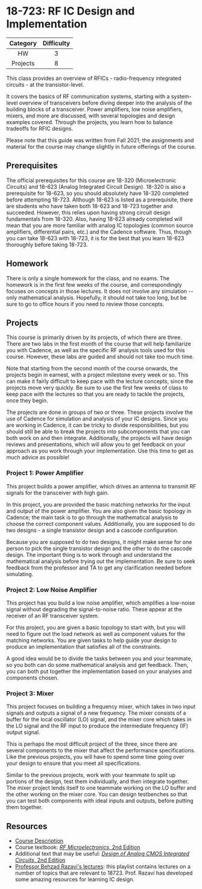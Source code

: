 # 18-723: RF IC Design and Implementation

| Category | Difficulty |
|:-:       | :-:        |
| HW       | 3          |
| Projects | 8          |

This class provides an overview of RFICs - radio-frequency integrated circuits - at the transistor-level.

It covers the basics of RF communication systems, starting with a system-level overview of transceivers before diving deeper into the analysis of the building blocks of a transceiver. Power amplifiers, low noise amplifiers, mixers, and more are discussed, with several topologies and design examples covered. Through the projects, you learn how to balance tradeoffs for RFIC designs.

Please note that this guide was written from Fall 2021; the assignments and material for the course may change slightly in future offerings of the course.

## Prerequisites

The official prerequisites for this course are 18-320 (Microelectronic Circuits) and 18-623 (Analog Integrated Circuit Design). 18-320 is also a prerequisite for 18-623, so you should absolutely have 18-320 completed before attempting 18-723. Although 18-623 is listed as a prerequisite, there are students who have taken both 18-623 and 18-723 together and succeeded. However, this relies upon having strong circuit design fundamentals from 18-320. Also, having 18-623 already completed will mean that you are more familiar with analog IC topologies (common source amplifiers, differential pairs, etc.) and the Cadence software. Thus, though you can take 18-623 with 18-723, it is for the best that you learn 18-623 thoroughly before taking 18-723.

## Homework

There is only a single homework for the class, and no exams. The homework is in the first few weeks of the course, and correspondingly focuses on concepts in those lectures. It does not involve any simulation -- only mathematical analysis. Hopefully, it should not take too long, but be sure to go to office hours if you need to review those concepts.

## Projects

This course is primarily driven by its projects, of which there are three. There are two labs in the first month of the course that will help familiarize you with Cadence, as well as the specific RF analysis tools used for this course. However, these labs are guided and should not take too much time.

Note that starting from the second month of the course onwards, the projects begin in earnest, with a project milestone every week or so. This can make it fairly difficult to keep pace with the lecture concepts, since the projects move very quickly. Be sure to use the first few weeks of class to keep pace with the lectures so that you are ready to tackle the projects, once they begin.

The projects are done in groups of two or three. These projects involve the use of Cadence for simulation and analysis of your IC designs. Since you are working in Cadence, it can be tricky to divide responsibilities, but you should still be able to break the projects into subcomponents that you can both work on and then integrate.
Additionally, the projects will have design reviews and presentations, which will allow you to get feedback on your approach as you work through your implementation. Use this time to get as much advice as possible!

### Project 1: Power Amplifier

This project builds a power amplifier, which drives an antenna to transmit RF signals for the transceiver with high gain.

In this project, you are provided the basic matching networks for the input and output of the power amplifier. You are also given the basic topology in Cadence; the main task is to go through the mathematical analysis to choose the correct component values. Additionally, you are supposed to do two designs - a single transistor design and a cascode configuration.

Because you are supposed to do two designs, it might make sense for one person to pick the single transistor design and the other to do the cascode design. The important thing is to work through and understand the mathematical analysis before trying out the implementation. Be sure to seek feedback from the professor and TA to get any clarification needed before simulating.

### Project 2: Low Noise Amplifier

This project has you build a low noise amplifier, which amplifies a low-noise signal without degrading the signal-to-noise ratio. These appear at the receiver of an RF transceiver system.

For this project, you are given a basic topology to start with, but you will need to figure out the load network as well as component values for the matching networks. You are given tasks to help guide your design to produce an implementation that satisfies all of the constraints.

A good idea would be to divide the tasks between you and your teammate, so you both can do some mathematical analysis and get feedback. Then, you can both put together the implementation based on your analyses and components chosen.

### Project 3: Mixer

This project focuses on building a frequency mixer, which takes in two input signals and outputs a signal of a new frequency. The mixer consists of a buffer for the local oscillator (LO) signal, and the mixer core which takes in the LO signal and the RF input to produce the intermediate frequency (IF) output signal.

This is perhaps the most difficult project of the three, since there are several components to the mixer that affect the performance specifications. Like the previous projects, you will have to spend some time going over your design to ensure that you meet all specifications.

Similar to the previous projects, work with your teammate to split up portions of the design, test them individually, and then integrate together. The mixer project lends itself to one teammate working on the LO buffer and the other working on the mixer core. You can design testbenches so that you can test both components with ideal inputs and outputs, before putting them together.

## Resources

- [Course Description](https://courses.ece.cmu.edu/18723)
- Course textbook: [_RF Microelectronics_, 2nd Edition](https://amzn.to/3O5FGKn)
- Additional text that may be useful: [_Design of Analog CMOS Integrated Circuits_, 2nd Edition](https://amzn.to/3HCtvCC)
- [Professor Behzad Razavi's lectures](https://www.youtube.com/playlist?list=PLyYrySVqmyVPzvVlPW-TTzHhNWg1J_0LU): this playlist contains lectures on a number of topics that are relevant to 18723. Prof. Razavi has developed some amazing resources for learning IC design.
